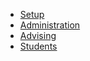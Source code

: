 * [Setup](README.md)
* [Administration](admin-guide.md)
* [Advising](advisor-guide.md)
* [Students](student-guide.md)
